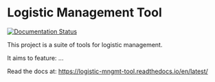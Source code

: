 # Logistic Management Tool

[![Documentation Status](https://readthedocs.org/projects/logistic-mngmt-tool/badge/?version=latest&style=for-the-badge)](https://logistic-mngmt-tool.readthedocs.io/en/latest/?badge=latest)

This project is a suite of tools for logistic management.

It aims to feature: ...


Read the docs at: https://logistic-mngmt-tool.readthedocs.io/en/latest/

